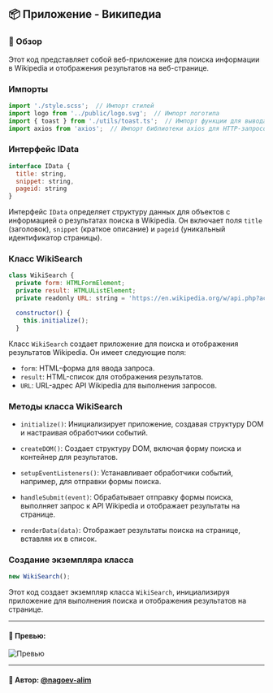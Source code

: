 ## 📦 Приложение - Википедиа

### 🚀 Обзор
Этот код представляет собой веб-приложение для поиска информации в Wikipedia и отображения результатов на веб-странице.

### Импорты

```javascript
import './style.scss';  // Импорт стилей
import logo from '../public/logo.svg';  // Импорт логотипа
import { toast } from './utils/toast.ts';  // Импорт функции для вывода уведомлений
import axios from 'axios';  // Импорт библиотеки axios для HTTP-запросов
```

### Интерфейс IData

```javascript
interface IData {
  title: string,
  snippet: string,
  pageid: string
}
```

Интерфейс `IData` определяет структуру данных для объектов с информацией о результатах поиска в Wikipedia. Он включает поля `title` (заголовок), `snippet` (краткое описание) и `pageid` (уникальный идентификатор страницы).

### Класс WikiSearch

```javascript
class WikiSearch {
  private form: HTMLFormElement;
  private result: HTMLUListElement;
  private readonly URL: string = 'https://en.wikipedia.org/w/api.php?action=query&list=search&srlimit=20&format=json&origin=*&srsearch=';

  constructor() {
    this.initialize();
  }
```

Класс `WikiSearch` создает приложение для поиска и отображения результатов Wikipedia. Он имеет следующие поля:

- `form`: HTML-форма для ввода запроса.
- `result`: HTML-список для отображения результатов.
- `URL`: URL-адрес API Wikipedia для выполнения запросов.

### Методы класса WikiSearch

- `initialize()`: Инициализирует приложение, создавая структуру DOM и настраивая обработчики событий.

- `createDOM()`: Создает структуру DOM, включая форму поиска и контейнер для результатов.

- `setupEventListeners()`: Устанавливает обработчики событий, например, для отправки формы поиска.

- `handleSubmit(event)`: Обрабатывает отправку формы поиска, выполняет запрос к API Wikipedia и отображает результаты на странице.

- `renderData(data)`: Отображает результаты поиска на странице, вставляя их в список.

### Создание экземпляра класса

```javascript
new WikiSearch();
```

Этот код создает экземпляр класса `WikiSearch`, инициализируя приложение для выполнения поиска и отображения результатов на странице.

---

#### 🌄 Превью:

![Превью](https://lh3.googleusercontent.com/drive-viewer/AITFw-yJZypJJ_yizerdZvwNPxVkMHDW7vCjXaSNPjIsm-PBAAgcBSz0aMnt9zBUdtFXycnbdknzZ5QxoxZ98AT3emz61gY7hg=s1600)


-----

#### 🙌 Автор: [@nagoev-alim](https://github.com/nagoev-alim)

